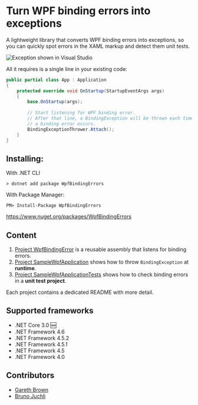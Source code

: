 Turn WPF binding errors into exceptions
=======================================

A lightweight library that converts WPF binding errors into exceptions, so you can quickly spot errors in the XAML markup and detect them unit tests.
    
![Exception shown in Visual Studio](SampleWpfApplication/Pictures/XamlParseException.png)

All it requires is a single line in your existing code:
    
```csharp
public partial class App : Application
{
    protected override void OnStartup(StartupEventArgs args)
    {
        base.OnStartup(args);
        
        // Start listening for WPF binding error.
        // After that line, a BindingException will be thrown each time
        // a binding error occurs.
        BindingExceptionThrower.Attach();
    }
}
```

Installing:
-----------

With .NET CLI

    > dotnet add package WpfBindingErrors

With Package Manager:

    PM> Install-Package WpfBindingErrors

https://www.nuget.org/packages/WpfBindingErrors


Content
-------

 1. [Project WpfBindingError](WpfBindingErrors) is a reusable assembly that listens for binding errors.
 2. [Project SampleWpfApplication](SampleWpfApplication) shows how to throw `BindingException` at **runtime**.
 3. [Project SampleWpfApplicationTests](SampleWpfApplicationTests) shows how to check binding errors in a **unit test project**.
 
Each project contains a dedicated README with more detail.

Supported frameworks
--------------------

* .NET Core 3.0 🆕
* .NET Framework 4.6
* .NET Framework 4.5.2
* .NET Framework 4.5.1
* .NET Framework 4.5
* .NET Framework 4.0

Contributors
------------

* [Gareth Brown](https://github.com/wonea)
* [Bruno Juchli](https://github.com/jongleur1983)
